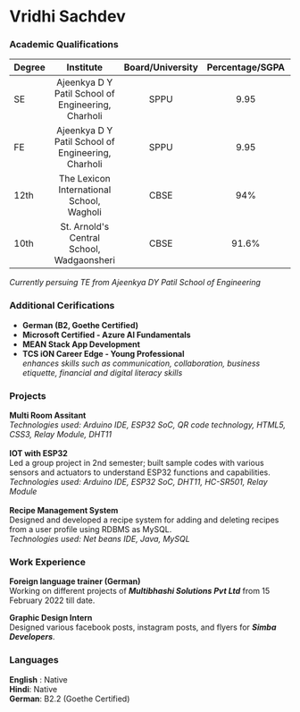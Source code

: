 # Vridhi Sachdev

### Academic Qualifications
| Degree      | Institute  | Board/University | Percentage/SGPA | Year   |
| :---        |    :----:   |  :---: | :---:   | :--: | 
| SE          | Ajeenkya D Y Patil School of Engineering, Charholi   | SPPU | 9.95 | 2022   |
| FE          | Ajeenkya D Y Patil School of Engineering, Charholi     | SPPU | 9.95 | 2021   |
| 12th        | The Lexicon International School, Wagholi        | CBSE | 94% | 2020   |
| 10th        | St. Arnold's Central School, Wadgaonsheri         | CBSE | 91.6% | 2018   |

*Currently persuing TE from Ajeenkya DY Patil School of Engineering*

### Additional Cerifications

-  **German (B2, Goethe Certified)**
- **Microsoft Certified - Azure AI Fundamentals** <br> 
- **MEAN Stack App Development** <br> 
- **TCS iON Career Edge - Young Professional** <br> *enhances skills such as communication, collaboration, business etiquette, financial and digital literacy skills*

### Projects
**Multi Room Assitant** <br> 
*Technologies used: Arduino IDE, ESP32 SoC, QR code technology, HTML5, CSS3, Relay Module, DHT11* <br><br>
**IOT with ESP32**<br>
Led a group project in 2nd semester; built sample codes with various sensors and actuators to understand ESP32 functions and capabilities. <br>
*Technologies used: Arduino IDE, ESP32 SoC, DHT11, HC-SR501, Relay Module* <br><br>
**Recipe Management System**<br>
Designed and developed a recipe system for adding and deleting recipes from a user profile using RDBMS as MySQL. <br>
*Technologies used: Net beans IDE, Java, MySQL* <br>

### Work Experience
**Foreign language trainer (German)** <br>
Working on different projects of ***Multibhashi Solutions Pvt Ltd*** from 15 February 2022 till date. <br>

**Graphic Design Intern** <br>
Designed various facebook posts, instagram posts, and flyers for ***Simba Developers***.

### Languages
**English** : Native <br>
**Hindi**: Native <br>
**German**: B2.2 (Goethe Certified)


